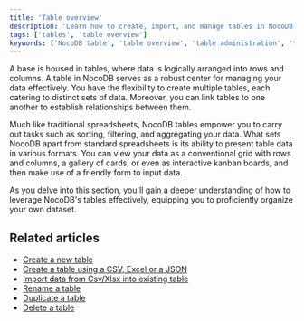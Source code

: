 ```yaml
---
title: 'Table overview'
description: 'Learn how to create, import, and manage tables in NocoDB.'
tags: ['tables', 'table overview']
keywords: ['NocoDB table', 'table overview', 'table administration', 'table organization']
---
```



A base is housed in tables, where data is logically arranged into rows and columns. A table in NocoDB serves as a robust center for managing your data effectively. You have the flexibility to create multiple tables, each catering to distinct sets of data. Moreover, you can link tables to one another to establish relationships between them.

Much like traditional spreadsheets, NocoDB tables empower you to carry out tasks such as sorting, filtering, and aggregating your data. What sets NocoDB apart from standard spreadsheets is its ability to present table data in various formats. You can view your data as a conventional grid with rows and columns, a gallery of cards, or even as interactive kanban boards, and then make use of a friendly form to input data.

As you delve into this section, you'll gain a deeper understanding of how to leverage NocoDB's tables effectively, equipping you to proficiently organize your own dataset.

## Related articles
- [Create a new table](/tables/create-table)
- [Create a table using a CSV, Excel or a JSON](/tables/create-table-via-import)
- [Import data from Csv/Xlsx into existing table](/tables/import-data-into-existing-table)
- [Rename a table](/tables/actions-on-table#rename-table)
- [Duplicate a table](/tables/actions-on-table#duplicate-table)
- [Delete a table](/tables/actions-on-table#delete-table)


